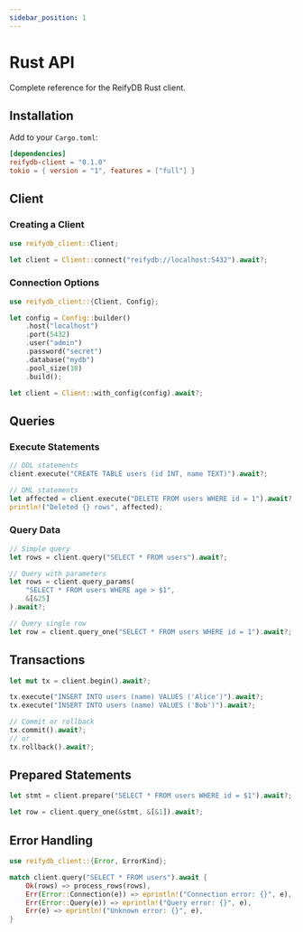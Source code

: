```yaml
---
sidebar_position: 1
---
```


# Rust API

Complete reference for the ReifyDB Rust client.

## Installation

Add to your `Cargo.toml`:

```toml
[dependencies]
reifydb-client = "0.1.0"
tokio = { version = "1", features = ["full"] }
```

## Client

### Creating a Client

```rust
use reifydb_client::Client;

let client = Client::connect("reifydb://localhost:5432").await?;
```

### Connection Options

```rust
use reifydb_client::{Client, Config};

let config = Config::builder()
    .host("localhost")
    .port(5432)
    .user("admin")
    .password("secret")
    .database("mydb")
    .pool_size(10)
    .build();

let client = Client::with_config(config).await?;
```

## Queries

### Execute Statements

```rust
// DDL statements
client.execute("CREATE TABLE users (id INT, name TEXT)").await?;

// DML statements
let affected = client.execute("DELETE FROM users WHERE id = 1").await?;
println!("Deleted {} rows", affected);
```

### Query Data

```rust
// Simple query
let rows = client.query("SELECT * FROM users").await?;

// Query with parameters
let rows = client.query_params(
    "SELECT * FROM users WHERE age > $1",
    &[&25]
).await?;

// Query single row
let row = client.query_one("SELECT * FROM users WHERE id = 1").await?;
```

## Transactions

```rust
let mut tx = client.begin().await?;

tx.execute("INSERT INTO users (name) VALUES ('Alice')").await?;
tx.execute("INSERT INTO users (name) VALUES ('Bob')").await?;

// Commit or rollback
tx.commit().await?;
// or
tx.rollback().await?;
```

## Prepared Statements

```rust
let stmt = client.prepare("SELECT * FROM users WHERE id = $1").await?;

let row = client.query_one(&stmt, &[&1]).await?;
```

## Error Handling

```rust
use reifydb_client::{Error, ErrorKind};

match client.query("SELECT * FROM users").await {
    Ok(rows) => process_rows(rows),
    Err(Error::Connection(e)) => eprintln!("Connection error: {}", e),
    Err(Error::Query(e)) => eprintln!("Query error: {}", e),
    Err(e) => eprintln!("Unknown error: {}", e),
}
```
